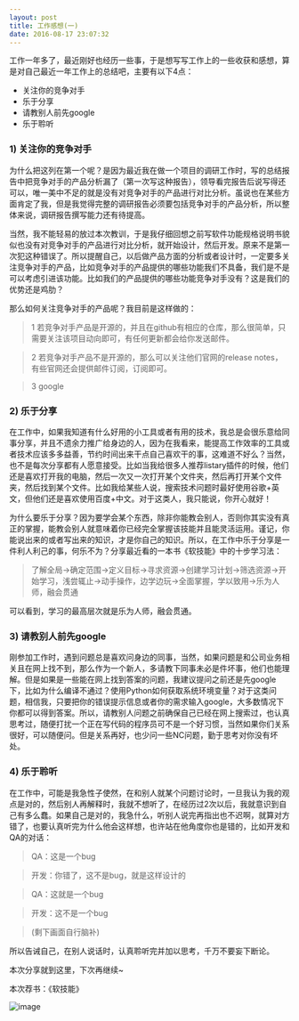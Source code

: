 ```yaml
---
layout: post
title: 工作感想(一)
date: 2016-08-17 23:07:32
---
```


工作一年多了，最近刚好也经历一些事，于是想写写工作上的一些收获和感想，算是对自己最近一年工作上的总结吧，主要有以下4点：

- 关注你的竞争对手
- 乐于分享
- 请教别人前先google
- 乐于聆听

### 1) 关注你的竞争对手

为什么把这列在第一个呢？是因为最近我在做一个项目的调研工作时，写的总结报告中把竞争对手的产品分析漏了（第一次写这种报告），领导看完报告后说写得还可以，唯一美中不足的就是没有对竞争对手的产品进行对比分析。虽说也在某些方面肯定了我，但是我觉得完整的调研报告必须要包括竞争对手的产品分析，所以整体来说，调研报告撰写能力还有待提高。

当然，我不能轻易的放过本次教训，于是我仔细回想之前写软件功能规格说明书貌似也没有对竞争对手的产品进行对比分析，就开始设计，然后开发。原来不是第一次犯这种错误了。所以提醒自己，以后做产品方面的分析或者设计时，一定要多关注竞争对手的产品，比如竞争对手的产品提供的哪些功能我们不具备，我们是不是可以考虑引进该功能。比如我们的产品提供的哪些功能竞争对手没有？这是我们的优势还是鸡肋？

那么如何关注竞争对手的产品呢？我目前是这样做的：

> 1 若竞争对手产品是开源的，并且在github有相应的仓库，那么很简单，只需要关注该项目动向即可，有任何更新都会给你发送邮件。

> 2 若竞争对手产品不是开源的，那么可以关注他们官网的release notes，有些官网还会提供邮件订阅，订阅即可。

> 3 google


### 2) 乐于分享

在工作中，如果我知道有什么好用的小工具或者有用的技术，我总是会很乐意给同事分享，并且不遗余力推广给身边的人，因为在我看来，能提高工作效率的工具或者技术应该多多益善，节约时间出来干点自己喜欢干的事，这难道不好么？当然，也不是每次分享都有人愿意接受。比如当我给很多人推荐listary插件的时候，他们还是喜欢打开我的电脑，然后一次又一次打开某个文件夹，然后再打开某个文件夹，然后找到某个文件。比如我给某些人说，搜索技术问题时最好使用谷歌+英文，但他们还是喜欢使用百度+中文。对于这类人，我只能说，你开心就好！

为什么要乐于分享？因为要学会某个东西，除非你能教会别人，否则你其实没有真正的掌握，能教会别人就意味着你已经完全掌握该技能并且能灵活运用。谨记，你能说出来的或者写出来的知识，才是你自己的知识。所以，在工作中乐于分享是一件利人利己的事，何乐不为？分享最近看的一本书《软技能》中的十步学习法：


> 了解全局->确定范围->定义目标->寻求资源->创建学习计划->筛选资源->开始学习，浅尝辄止->动手操作，边学边玩->全面掌握，学以致用->乐为人师，融会贯通

可以看到，学习的最高层次就是乐为人师，融会贯通。

### 3) 请教别人前先google

刚参加工作时，遇到问题总是喜欢问身边的同事，当然，如果问题是和公司业务相关且在网上找不到，那么作为一个新人，多请教下同事未必是件坏事，他们也能理解。但是如果是一些能在网上找到答案的问题，我建议提问之前还是先google下，比如为什么编译不通过？使用Python如何获取系统环境变量？对于这类问题，相信我，只要把你的错误提示信息或者你的需求输入google，大多数情况下你都可以得到答案。所以，请教别人问题之前确保自己已经在网上搜索过，也认真思考过，随便打扰一个正在写代码的程序员可不是一个好习惯，当然如果你们关系很好，可以随便问。但是关系再好，也少问一些NC问题，勤于思考对你没有坏处。


### 4) 乐于聆听

在工作中，可能是我急性子使然，在和别人就某个问题讨论时，一旦我认为我的观点是对的，然后别人再解释时，我就不想听了，在经历过2次以后，我就意识到自己有多么蠢。如果自己是对的，我急什么，听别人说完再指出也不迟啊，就算对方错了，也要认真听完为什么他会这样想，也许站在他角度你也是错的，比如开发和QA的对话：

> QA：这是一个bug

> 开发：你错了，这不是bug，就是这样设计的

> QA：这就是一个bug

> 开发：这不是一个bug

> (剩下画面自行脑补)

所以告诫自己，在别人说话时，认真聆听完并加以思考，千万不要妄下断论。

本次分享就到这里，下次再继续~

本次荐书：《软技能》

![image](http://img11.360buyimg.com/n1/s200x200_jfs/t2881/175/3274538444/621411/160003a4/57873348Nf36a3ecd.jpg)
